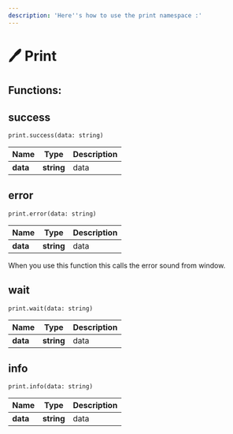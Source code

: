 ```yaml
---
description: 'Here''s how to use the print namespace :'
---
```


# 🖊 Print

## Functions:

## success

`print.success(data: string)`

| Name     | Type       | Description |
| -------- | ---------- | ----------- |
| **data** | **string** | data        |

## error

`print.error(data: string)`

| Name     | Type       | Description |
| -------- | ---------- | ----------- |
| **data** | **string** | data        |

When you use this function this calls the error sound from window.



## wait

`print.wait(data: string)`

| Name     | Type       | Description |
| -------- | ---------- | ----------- |
| **data** | **string** | data        |

## info

`print.info(data: string)`

| Name     | Type       | Description |
| -------- | ---------- | ----------- |
| **data** | **string** | data        |
